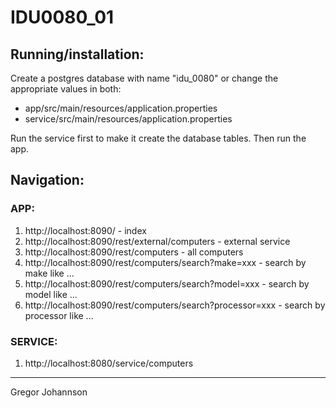 # IDU0080_01

## Running/installation:

Create a postgres database with name "idu_0080" or change the appropriate values in both:
* app/src/main/resources/application.properties
* service/src/main/resources/application.properties

Run the service first to make it create the database tables.
Then run the app.

## Navigation:
### APP:
1. http://localhost:8090/ - index
2. http://localhost:8090/rest/external/computers - external service
3. http://localhost:8090/rest/computers - all computers
4. http://localhost:8090/rest/computers/search?make=xxx - search by make like ...
5. http://localhost:8090/rest/computers/search?model=xxx - search by model like ...
6. http://localhost:8090/rest/computers/search?processor=xxx - search by processor like ...

### SERVICE:
1. http://localhost:8080/service/computers

---
Gregor Johannson